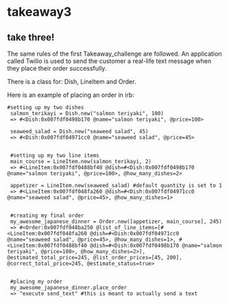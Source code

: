 takeaway3
=========
take three!
---
The same rules of the first Takeaway_challenge are followed. An application called Twilio is used to send the customer a real-life text message when they place their order successfully.

There is a class for: Dish, LineItem and Order.

Here is an example of placing an order in irb:

```
#setting up my two dishes
 salmon_terikayi = Dish.new("salmon teriyaki", 100)
 => #<Dish:0x007fdf0498b170 @name="salmon teriyaki", @price=100> 
 
 seaweed_salad = Dish.new("seaweed salad", 45)
 => #<Dish:0x007fdf04971cc0 @name="seaweed salad", @price=45> 
 
 
 #setting up my two line items
 main_course = LineItem.new(salmon_terikayi, 2)
 => #<LineItem:0x007fdf0488bf40 @dish=#<Dish:0x007fdf0498b170 @name="salmon teriyaki", @price=100>, @how_many_dishes=2> 
 
 appetizer = LineItem.new(seaweed_salad) #default quantity is set to 1
 => #<LineItem:0x007fdf048fa260 @dish=#<Dish:0x007fdf04971cc0 @name="seaweed salad", @price=45>, @how_many_dishes=1> 
 
 
 #creating my final order
 my_awesome_japanese_dinner = Order.new([appetizer, main_course], 245)
 => #<Order:0x007fdf048ba250 @list_of_line_items=[#<LineItem:0x007fdf048fa260 @dish=#<Dish:0x007fdf04971cc0 @name="seaweed salad", @price=45>, @how_many_dishes=1>, #<LineItem:0x007fdf0488bf40 @dish=#<Dish:0x007fdf0498b170 @name="salmon teriyaki", @price=100>, @how_many_dishes=2>], @estimated_total_price=245, @list_order_prices=[45, 200], @correct_total_price=245, @estimate_status=true> 
 
 
 #placing my order
 my_awesome_japanese_dinner.place_order
 => "execute send_text" #this is meant to actually send a text
```